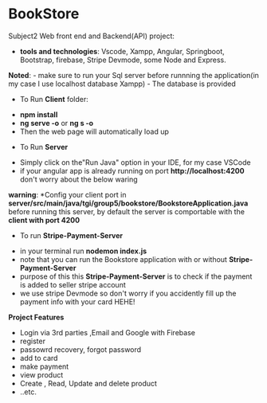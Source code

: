 # BookStore
Subject2 Web front end and Backend(API) project:
- **tools and technologies**: Vscode, Xampp, Angular, Springboot, Bootstrap, firebase, Stripe Devmode, some Node and Express.

**Noted**: - make sure to run your Sql server before runnning the application(in my case I use localhost database Xampp) 
           - The database is provided 


 + To Run **Client** folder: 
  - **npm install**
  - **ng serve -o** or **ng s -o**
  - Then the web page will automatically load up
  
 + To Run **Server** 
  - Simply click on the"Run Java" option in your IDE, for my case VSCode
  - if your angular app is already running on port **http://localhost:4200** don't worry about the below waring
  
   **warning**: *Config your client port in **server/src/main/java/tgi/group5/bookstore/BookstoreApplication.java**
  before running this server, by default the server is comportable with the **client with port 4200**
  
  
 + To run **Stripe-Payment-Server**
  - in your terminal run **nodemon index.js**
  - note that you can run the Bookstore application with or without **Stripe-Payment-Server**
  - purpose of this this **Stripe-Payment-Server** is to check if the payment is added to seller stripe account
  - we use stripe Devmode so don't worry if you accidently fill up the payment info with your card HEHE!

**Project Features**
- Login via 3rd parties ,Email and Google with Firebase
- register
- passowrd recovery, forgot password 
- add to card
- make payment
- view product
- Create , Read, Update and delete product
- ..etc.


 

